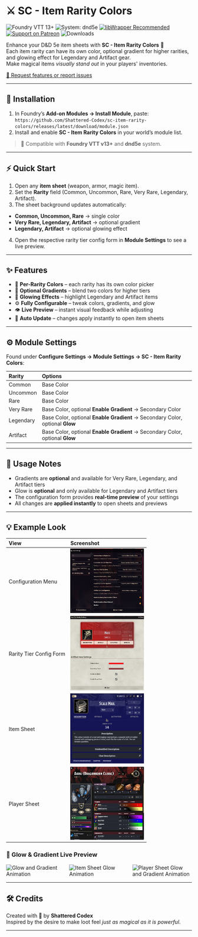 # ⚔️ SC - Item Rarity Colors

![Foundry VTT 13+](https://img.shields.io/badge/Foundry%20VTT-13%2B-orange?logo=foundry-vtt&logoColor=white)
![System: dnd5e](https://img.shields.io/badge/System-dnd5e-blue)
[![libWrapper Recommended](https://img.shields.io/badge/libWrapper-Recommended-8A2BE2)](https://github.com/ruipin/fvtt-lib-wrapper)
[![Support on Patreon](https://img.shields.io/badge/Patreon-Shattered%20Codex-FF424D?logo=patreon&logoColor=white)](https://www.patreon.com/c/shatteredcodex)
![Downloads](https://img.shields.io/github/downloads/Shattered-Codex/sc-simple-sockets/total)

Enhance your D&D 5e item sheets with **SC - Item Rarity Colors** 🎨  
Each item rarity can have its own color, optional gradient for higher rarities, and glowing effect for Legendary and Artifact gear.  
Make magical items *visually stand out* in your players' inventories.

[🧩 Request features or report issues](https://github.com/Shattered-Codex/sc-item-rarity-colors/issues)

---

## 🧭 Installation

1. In Foundry’s **Add-on Modules → Install Module**, paste:
   `https://github.com/Shattered-Codex/sc-item-rarity-colors/releases/latest/download/module.json`
2. Install and enable **SC - Item Rarity Colors** in your world’s module list.

> 🧠 Compatible with **Foundry VTT v13+** and **dnd5e** system.

---

## ⚡ Quick Start

1. Open any **item sheet** (weapon, armor, magic item).  
2. Set the **Rarity** field (Common, Uncommon, Rare, Very Rare, Legendary, Artifact).  
3. The sheet background updates automatically:
- **Common, Uncommon, Rare** → single color  
- **Very Rare, Legendary, Artifact** → optional gradient  
- **Legendary, Artifact** → optional glowing effect  
4. Open the respective rarity tier config form in **Module Settings** to see a live preview.

---

## ✨ Features

- 🎨 **Per-Rarity Colors** – each rarity has its own color picker  
- 🌈 **Optional Gradients** – blend two colors for higher tiers  
- 💫 **Glowing Effects** – highlight Legendary and Artifact items  
- ⚙️ **Fully Configurable** – tweak colors, gradients, and glow  
- 👁️ **Live Preview** – instant visual feedback while adjusting  
- 🔄 **Auto Update** – changes apply instantly to open item sheets  

---

## ⚙️ Module Settings

Found under **Configure Settings → Module Settings → SC - Item Rarity Colors**:

| Rarity | Options |
|:--------|:---------|
| Common | Base Color |
| Uncommon | Base Color |
| Rare | Base Color |
| Very Rare | Base Color, optional **Enable Gradient** → Secondary Color |
| Legendary | Base Color, optional **Enable Gradient** → Secondary Color, optional **Glow** |
| Artifact | Base Color, optional **Enable Gradient** → Secondary Color, optional **Glow** |

---

## 🧩 Usage Notes

- Gradients are **optional** and available for Very Rare, Legendary, and Artifact tiers  
- Glow is **optional** and only available for Legendary and Artifact tiers  
- The configuration form provides **real-time preview** of your settings  
- All changes are **applied instantly** to open sheets and previews  

---

## 💡 Example Look

| View | Screenshot |
|:------|:------------|
| Configuration Menu | <img src="./.screenshots/configuration-menu.png" alt="Configuration Menu" width="200"/> |
| Rarity Tier Config Form | <img src="./.screenshots/item-rarity-tier-config-form.png" alt="Rarity Tier Form" width="200"/> |
| Item Sheet | <img src="./.screenshots/item-sheet.png" alt="Item Sheet" width="200"/> |
| Player Sheet | <img src="./.screenshots/player-sheet.png" alt="Player Sheet" width="200"/> |

### 🌈 Glow & Gradient Live Preview
<div style="display:flex; gap:10px;">
  <img src="./.screenshots/gradient&glow.gif" alt="Glow and Gradient Animation" width="200" />
  <img src="./.screenshots/itemsheetglow.gif" alt="Item Sheet Glow Animation" width="200" />
  <img src="./.screenshots/playersheetglow.gif" alt="Player Sheet Glow and Gradient Animation" width="200" />
</div>

---

## 🛠️ Credits

Created with 💛 by **Shattered Codex**  
Inspired by the desire to make loot feel *just as magical as it is powerful*.

---
